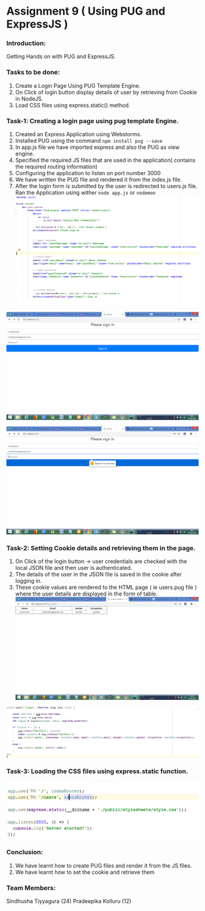 # Assignment 9 ( Using PUG and ExpressJS )

### Introduction:
Getting Hands on with PUG and ExpressJS.

### Tasks to be done:
1. Create a Login Page Using PUG Template Engine.
2. On Click of login button display details of user by retrieving from Cookie in NodeJS. 
3. Load CSS files using express.static() method.

### Task-1: Creating a login page using pug template Engine.
1) Created an Express Application using Webstorms.
2) Installed PUG using the command `npm install pug --save`
3) In app.js file we have imported express and also the PUG as view engine.
4) Specified the required JS files that are used in the application( contains the required routing information)
5) Configuring the application to listen on port number 3000
6) We have written the PUG file and rendered it from the index.js file.
7) After the login form is submitted by the user is redirected to users.js file.
Ran the Application using wither `node app.js` or `nodemon`
![](https://github.com/sindhusha-t/ASE-Lab-Assignments/raw/master/LAB-9/express_pug_login/Documentation/Screenshots/Index%20pug%20file.PNG)

![](https://github.com/sindhusha-t/ASE-Lab-Assignments/raw/master/LAB-9/express_pug_login/Documentation/Screenshots/login%20page.png)

![](https://github.com/sindhusha-t/ASE-Lab-Assignments/raw/master/LAB-9/express_pug_login/Documentation/Screenshots/login%20with%20errors.png)

### Task-2: Setting Cookie details and retrieving them in the page.
1) On Click of the login button -> user credentials are checked with the local JSON file and then user is authenticated.
2) The details of the user in the JSON file is saved in the cookie after logging in.
3) These cookie values are rendered to the HTML page ( ie users.pug file ) where the user details are displayed in the form of table.
![](https://github.com/sindhusha-t/ASE-Lab-Assignments/raw/master/LAB-9/express_pug_login/Documentation/Screenshots/user%20details.png)

![](https://github.com/sindhusha-t/ASE-Lab-Assignments/raw/master/LAB-9/express_pug_login/Documentation/Screenshots/cookies%20data.PNG) 

### Task-3: Loading the CSS files using express.static function.
![](https://github.com/sindhusha-t/ASE-Lab-Assignments/raw/master/LAB-9/express_pug_login/Documentation/Screenshots/css%20import.PNG)

### Conclusion:
1) We have learnt how to create PUG files and render it from the JS files.
2) We have learnt how to set the cookie and retrieve them

### Team Members:
Sindhusha Tiyyagura (24)
Pradeepika Kolluru (12)
